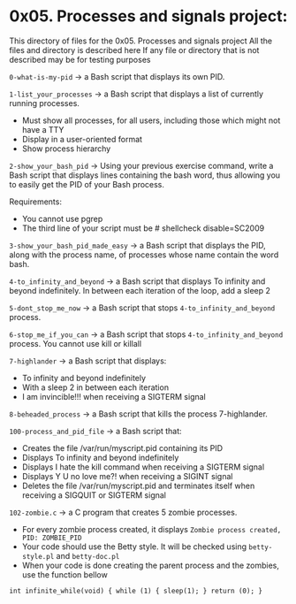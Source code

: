 # 0x05. Processes and signals project:
This directory of files for the 0x05. Processes and signals project
All the files and directory is described here
If any file or directory that is not described may be for testing purposes


`0-what-is-my-pid` -> a Bash script that displays its own PID.


`1-list_your_processes` -> a Bash script that displays a list of currently running processes.

- Must show all processes, for all users, including those which might not have a TTY
- Display in a user-oriented format
- Show process hierarchy


`2-show_your_bash_pid` -> Using your previous exercise command, write a Bash script that displays lines containing the bash word, thus allowing you to easily get the PID of your Bash process.

Requirements:
- You cannot use pgrep
- The third line of your script must be # shellcheck disable=SC2009


`3-show_your_bash_pid_made_easy` -> a Bash script that displays the PID, along with the process name, of processes whose name contain the word bash.


`4-to_infinity_and_beyond` -> a Bash script that displays To infinity and beyond indefinitely.
In between each iteration of the loop, add a sleep 2


`5-dont_stop_me_now` -> a Bash script that stops `4-to_infinity_and_beyond` process.


`6-stop_me_if_you_can` -> a Bash script that stops `4-to_infinity_and_beyond` process.
You cannot use kill or killall


`7-highlander` -> a Bash script that displays:
- To infinity and beyond indefinitely
- With a sleep 2 in between each iteration
- I am invincible!!! when receiving a SIGTERM signal


`8-beheaded_process` -> a Bash script that kills the process 7-highlander.


`100-process_and_pid_file` -> a Bash script that:

- Creates the file /var/run/myscript.pid containing its PID
- Displays To infinity and beyond indefinitely
- Displays I hate the kill command when receiving a SIGTERM signal
- Displays Y U no love me?! when receiving a SIGINT signal
- Deletes the file /var/run/myscript.pid and terminates itself when receiving a SIGQUIT or SIGTERM signal


`102-zombie.c` -> a C program that creates 5 zombie processes.
- For every zombie process created, it displays `Zombie process created, PID: ZOMBIE_PID`
- Your code should use the Betty style. It will be checked using `betty-style.pl` and `betty-doc.pl`
- When your code is done creating the parent process and the zombies, use the function bellow

`int infinite_while(void)
{
    while (1)
    {
        sleep(1);
    }
    return (0);
}`

